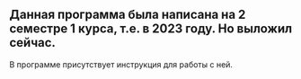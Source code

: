 ## Данная программа была написана на 2 семестре 1 курса, т.е. в 2023 году. Но выложил сейчас.
В программе присутствует инструкция для работы с ней.
